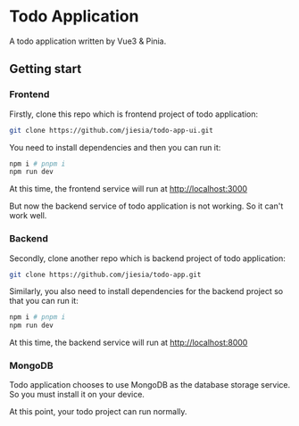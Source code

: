# Todo Application

A todo application written by Vue3 & Pinia.

## Getting start

### Frontend

Firstly, clone this repo which is frontend project of todo application:
```bash
git clone https://github.com/jiesia/todo-app-ui.git
```

You need to install dependencies and then you can run it:
```bash
npm i # pnpm i
npm run dev
```

At this time, the frontend service will run at [http://localhost:3000](http://localhost:3000)

But now the backend service of todo application is not working. So it can't work well.

### Backend

Secondly, clone another repo which is backend project of todo application:
```bash
git clone https://github.com/jiesia/todo-app.git
```

Similarly, you also need to install dependencies for the backend project so that you can run it:
```bash
npm i # pnpm i
npm run dev
```

At this time, the backend service will run at [http://localhost:8000](http://localhost:8000)

### MongoDB
Todo application chooses to use MongoDB as the database storage service. So you must install it on your device.

At this point, your todo project can run normally.
